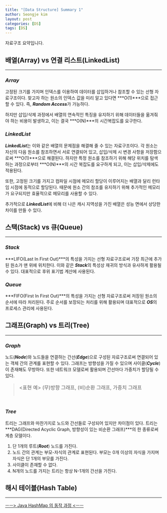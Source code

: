 ```yaml
---
title: "[Data Structure] Summary 1"
author: Seongje kim
layout: post
categories: [DS]
tags: [DS]
---
```

<style>
    blockquote {
        font-size:12pt;
		padding-bottom:0.1px;
        margin-bottom:40px;
    }

	img {
		margin-left:15px;
		margin-right:30px;
		max-width:100%;
		heght:auto;
	}
</style>

자료구조 요약입니다.

## 배열(Array) vs 연결 리스트(LinkedList)
---

### ***Array***  

고정된 크기를 가지며 인덱스를 이용하여 데이터를 삽입하거나 참조할 수 있는 선형 자료구조이다.
찾고자 하는 원소의 인덱스 값을 미리 알고 있다면 ***O(1)***으로 접근할 수 있다.
즉, ***Random Access***가 가능하다.

하지만 삽입/삭제 과정에서 배열의 연속적인 특징을 유지하기 위해 데이터들을 옮겨줘야 하는 비용이 발생하고,
이는 결국 ***O(N)***의 시간복잡도를 요구한다.

### ***LinkedList***  

***LinkedList***는 이와 같은 배열의 문제점을 해결해 줄 수 있는 자료구조이다.
각 원소는 자신의 다음 원소를 참조하면서 서로 연결되어 있고, 삽입/삭제 시 변경 사항을 저장함으로써 ***O(1)***으로 해결된다.
하지만 특정 원소를 참조하기 위해 해당 위치를 탐색하는 과정으로부터 ***O(N)***의 시간 복잡도를 요구하게 되고, 이는 삽입/삭제에도 적용된다.

또한, 고정된 크기를 가지고 컴파일 시점에 메모리 할당이 이루어지는 배열과 달리 런타임 시점에 동적으로 할당된다.
때문에 원소 간의 참조를 유지하기 위해 추가적인 메모리가 요구되지만 효율적으로 메모리를 사용할 수 있다.

추가적으로 ***LinkedList***에 비해 더 나은 캐시 지역성을 가진 배열은 성능 면에서 상당한 차이를 만들 수 있다.

## 스택(Stack) vs 큐(Queue)
---

### ***Stack***  

***LIFO(Last In First Out)***의 특성을 가지는 선형 자료구조로써 가장 최근에 추가된 원소가 맨 위에 위치한다.
이와 같은 ***Stack***의 특성상 재귀의 방식과 유사하게 활용될 수 있다.
대표적으로 후위 표기법 계산에 사용된다.

### ***Queue***  

***FIFO(First In First Out)***의 특성을 가지는 선형 자료구조로써 저장된 원소의 순서에 따라 처리된다.
주로 순서를 보장되는 처리를 위해 활용되며 대표적으로 ***OS***의 프로세스 관리에 사용된다.

## 그래프(Graph) vs 트리(Tree)
---

### ***Graph***  

노드(***Node***)와 노드들을 연결하는 간선(***Edge***)으로 구성된 자료구조로써 연결되어 있는 객체 간의 관계를 표현할 수 있다.
그래프는 방향성을 가질 수 있으며 사이클(***Cycle***)이 존재해도 무방하다.
또한 네트워크 모델로써 활용되며 간선마다 가중치가 할당될 수 있다.

> <표현 예> (무)방향 그래프, (비)순환 그래프, 가중치 그래프

### ***Tree***  

트리는 그래프와 마찬가지로 노드와 간선들로 구성되어 있지만 차이점이 있다.
트리는 ***DAG(Directed Acyclic Graph, 방향성이 있는 비순환 그래프)***의 한 종류로써 계층 모델이다.

1. 단 1개의 루트(***Root***) 노드를 가진다.
2. 노드 간의 관계는 부모-자식의 관계로 표현된다. 부모는 0개 이상의 자식을 가지며 자식은 단 1개의 부모를 가진다.
3. 사이클이 존재할 수 없다.
4. N개의 노드를 가지는 트리는 항상 N-1개의 간선을 가진다.

## 해시 테이블(Hash Table)
---

[ㅡㅡ> Java HashMap 의 동작 과정 <ㅡㅡ](https://kimseongje3111.github.io/java/2019/11/22/java-hashmap.html)

